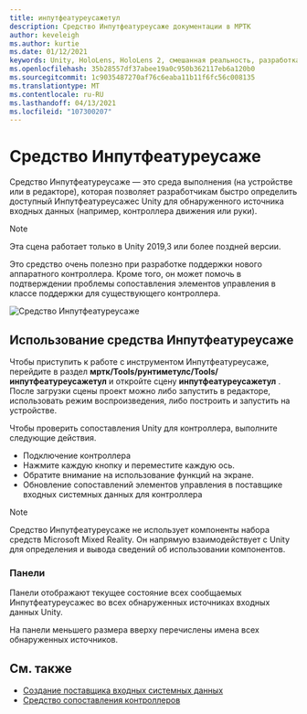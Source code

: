 ```yaml
---
title: инпутфеатуреусажетул
description: Средство Инпутфеатуреусаже документации в МРТК
author: keveleigh
ms.author: kurtie
ms.date: 01/12/2021
keywords: Unity, HoloLens, HoloLens 2, смешанная реальность, разработка, MRTK
ms.openlocfilehash: 35b28557df37abee19a0c950b362117eb6a120b0
ms.sourcegitcommit: 1c9035487270af76c6eaba11b11f6fc56c008135
ms.translationtype: MT
ms.contentlocale: ru-RU
ms.lasthandoff: 04/13/2021
ms.locfileid: "107300207"
---
```

# <a name="inputfeatureusage-tool"></a>Средство Инпутфеатуреусаже

Средство Инпутфеатуреусаже — это среда выполнения (на устройстве или в редакторе), которая позволяет разработчикам быстро определить доступный Инпутфеатуреусажес Unity для обнаруженного источника входных данных (например, контроллера движения или руки).

> [!NOTE]
> Эта сцена работает только в Unity 2019,3 или более поздней версии.

Это средство очень полезно при разработке поддержки нового аппаратного контроллера. Кроме того, он может помочь в подтверждении проблемы сопоставления элементов управления в классе поддержки для существующего контроллера.

![Средство Инпутфеатуреусаже](../images/controller-mapping-tool/InputFeatureUsages.png)

## <a name="using-the-inputfeatureusage-tool"></a>Использование средства Инпутфеатуреусаже

Чтобы приступить к работе с инструментом Инпутфеатуреусаже, перейдите в раздел **мртк/Tools/рунтиметулс/Tools/инпутфеатуреусажетул** и откройте сцену **инпутфеатуреусажетул** . После загрузки сцены проект можно либо запустить в редакторе, использовать режим воспроизведения, либо построить и запустить на устройстве.

Чтобы проверить сопоставления Unity для контроллера, выполните следующие действия.

- Подключение контроллера
- Нажмите каждую кнопку и переместите каждую ось.
- Обратите внимание на использование функций на экране.
- Обновление сопоставлений элементов управления в поставщике входных системных данных для контроллера

> [!NOTE]
> Средство Инпутфеатуреусаже не использует компоненты набора средств Microsoft Mixed Reality. Он напрямую взаимодействует с Unity для определения и вывода сведений об использовании компонентов.

### <a name="panels"></a>Панели

Панели отображают текущее состояние всех сообщаемых Инпутфеатуреусажес во всех обнаруженных источниках входных данных Unity.

На панели меньшего размера вверху перечислены имена всех обнаруженных источников.

## <a name="see-also"></a>См. также

- [Создание поставщика входных системных данных](../input/create-data-provider.md)
- [Средство сопоставления контроллеров](controller-mapping-tool.md)

